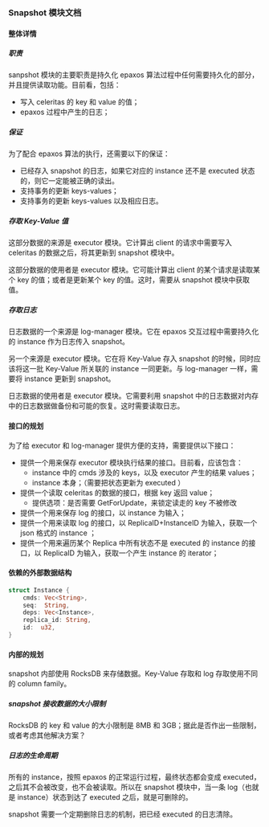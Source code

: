 ### Snapshot 模块文档

#### 整体详情

##### 职责

sanpshot 模块的主要职责是持久化 epaxos 算法过程中任何需要持久化的部分，并且提供读取功能。目前看，包括：

- 写入 celeritas 的 key 和 value 的值；
- epaxos 过程中产生的日志；

##### 保证

为了配合 epaxos 算法的执行，还需要以下的保证：

- 已经存入 snapshot 的日志，如果它对应的 instance 还不是 executed 状态的，则它一定能被正确的读出。
- 支持事务的更新 keys-values；
- 支持事务的更新 keys-values 以及相应日志。

##### 存取 Key-Value 值

这部分数据的来源是 executor 模块。它计算出 client 的请求中需要写入 celeritas 的数据之后，将其更新到 snapshot 模块中。

这部分数据的使用者是 executor 模块。它可能计算出 client 的某个请求是读取某个 key 的值；或者是更新某个 key 的值。这时，需要从 snapshot 模块中获取值。

##### 存取日志

日志数据的一个来源是 log-manager 模块。它在 epaxos 交互过程中需要持久化的 instance 作为日志传入 snapshot。

另一个来源是 executor 模块。它在将 Key-Value 存入 snapshot 的时候，同时应该将这一批 Key-Value 所关联的 instance 一同更新。与 log-manager 一样，需要将 instance 更新到 snapshot。

日志数据的使用者是 executor 模块。它需要利用 snapshot 中的日志数据对内存中的日志数据做备份和可能的恢复。这时需要读取日志。

#### 接口的规划

为了给 executor 和 log-manager 提供方便的支持，需要提供以下接口：

- 提供一个用来保存 executor 模块执行结果的接口。目前看，应该包含：
    - instance 中的 cmds 涉及的 keys，以及 executor 产生的结果 values；
    - instance 本身；（需要把状态更新为 executed ）
- 提供一个读取 celeritas 的数据的接口，根据 key 返回 value；
    - 提供选项：是否需要 GetForUpdate，来锁定读走的 key 不被修改
- 提供一个用来保存 log 的接口，以 instance 为输入；
- 提供一个用来读取 log 的接口，以 ReplicaID+InstanceID 为输入，获取一个 json 格式的 instance ；
- 提供一个用来遍历某个 Replica 中所有状态不是 executed 的 instance 的接口，以 ReplicaID 为输入，获取一个产生 instance 的 iterator；

#### 依赖的外部数据结构

```rust
struct Instance {
    cmds: Vec<String>,
    seq:  String,
    deps: Vec<Instance>,
    replica_id: String,
    id:  u32,
}
```

#### 内部的规划

snapshot 内部使用 RocksDB 来存储数据。Key-Value 存取和 log 存取使用不同的 column family。

##### snapshot 接收数据的大小限制

RocksDB 的 key 和 value 的大小限制是 8MB 和 3GB；据此是否作出一些限制，或者考虑其他解决方案？

##### 日志的生命周期

所有的 instance，按照 epaxos 的正常运行过程，最终状态都会变成 executed，之后其不会被改变，也不会被读取。所以在 snapshot 模块中，当一条 log（也就是 instance）状态到达了 executed 之后，就是可删除的。

snapshot 需要一个定期删除日志的机制，把已经 executed 的日志清除。
